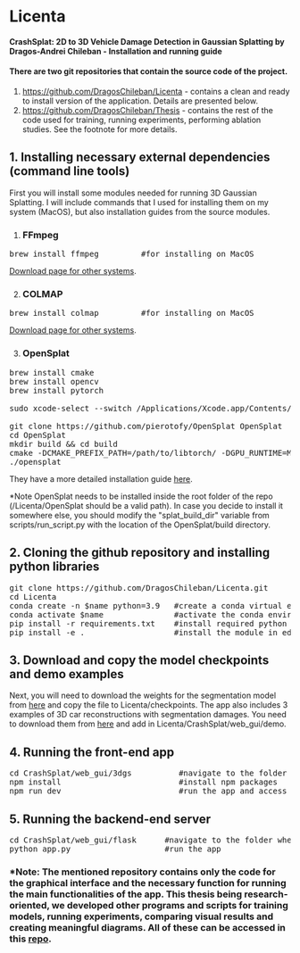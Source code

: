 # Licenta

#### CrashSplat: 2D to 3D Vehicle Damage Detection in Gaussian Splatting by Dragos-Andrei Chileban - Installation and running guide

#### There are two git repositories that contain the source code of the project.

1. https://github.com/DragosChileban/Licenta - contains a clean and ready to install version of the application. Details are presented below.
2. https://github.com/DragosChileban/Thesis - contains the rest of the code used for training, running experiments, performing ablation studies. See the footnote for more details.

## 1. Installing necessary external dependencies (command line tools)
First you will install some modules needed for running 3D Gaussian Splatting.
I will include commands that I used for installing them on my system (MacOS), but also installation guides from the source modules. 
1. ### FFmpeg
<pre>
brew install ffmpeg         #for installing on MacOS
</pre>
[Download page for other systems](https://ffmpeg.org/download.html).

2. ### COLMAP
<pre>
brew install colmap         #for installing on MacOS
</pre>
[Download page for other systems](https://colmap.github.io/install.html).

3. ### OpenSplat
<pre>
brew install cmake
brew install opencv
brew install pytorch

sudo xcode-select --switch /Applications/Xcode.app/Contents/Developer

git clone https://github.com/pierotofy/OpenSplat OpenSplat
cd OpenSplat
mkdir build && cd build
cmake -DCMAKE_PREFIX_PATH=/path/to/libtorch/ -DGPU_RUNTIME=MPS .. && make -j$(sysctl -n hw.logicalcpu)
./opensplat
</pre>
They have a more detailed installation guide [here](https://github.com/pierotofy/OpenSplat).

*Note OpenSplat needs to be installed inside the root folder of the repo (/Licenta/OpenSplat should be a valid path).
In case you decide to install it somewhere else, you should modify the "splat_build_dir" variable from scripts/run_script.py with the location of the OpenSplat/build directory.

## 2. Cloning the github repository and installing python libraries

<pre>git clone https://github.com/DragosChileban/Licenta.git 
cd Licenta
conda create -n $name python=3.9   #create a conda virtual environment (replace $name with desired name)
conda activate $name               #activate the conda environment
pip install -r requirements.txt    #install required python libraries using pip 
pip install -e .                   #install the module in edit mode
</pre>

## 3. Download and copy the model checkpoints and demo examples
Next, you will need to download the weights for the segmentation model from [here](https://drive.google.com/drive/folders/1EoeuTbcXlxWOrH2i0p9ZygxUZFacvN3c?usp=sharing) and copy the file to Licenta/checkpoints.
The app also includes 3 examples of 3D car reconstructions with segmentation damages. You need to download them from [here](https://drive.google.com/drive/folders/19TriTDku4Z2L5vrRDScYspxySbk4oOQl?usp=sharing) and add in Licenta/CrashSplat/web_gui/demo.

## 4. Running the front-end app
<pre>
cd CrashSplat/web_gui/3dgs          #navigate to the folder where the JavaScript app is located
npm install                         #install npm packages
npm run dev                         #run the app and access the localhost url
</pre>

## 5. Running the backend-end server
<pre>
cd CrashSplat/web_gui/flask      #navigate to the folder where the Flask app is located
python app.py                    #run the app
</pre>

### *Note: The mentioned repository contains only the code for the graphical interface and the necessary function for running the main functionalities of the app. This thesis being research-oriented, we developed other programs and scripts for training models, running experiments, comparing visual results and creating meaningful diagrams. All of these can be accessed in this [repo](https://github.com/DragosChileban/Thesis).
